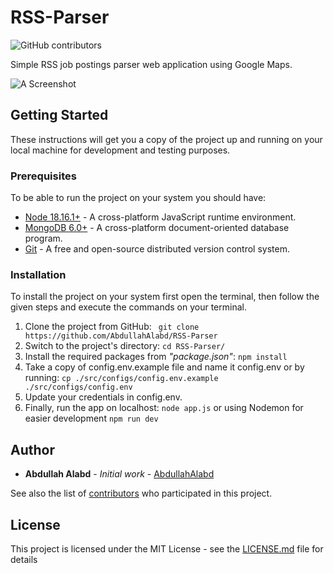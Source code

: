 # RSS-Parser
![GitHub contributors](https://img.shields.io/github/contributors/AbdullahAlabd/RSS-Parser)


Simple RSS job postings parser web application using Google Maps.

![A Screenshot](https://i.imgur.com/mNXNnrU.png)


## Getting Started

These instructions will get you a copy of the project up and running on your local machine for development and testing purposes.

### Prerequisites

To be able to run the project on your system you should have:
 - [Node 18.16.1+](https://nodejs.org/en) - A cross-platform JavaScript runtime environment.
 - [MongoDB 6.0+](https://www.mongodb.com/docs/manual/administration/install-community) - A cross-platform document-oriented database program.
 - [Git](https://git-scm.com/downloads) - A free and open-source distributed version control system.

### Installation
To install the project on your system first open the terminal, then follow the given steps and execute the commands on your terminal.

 1. Clone the project from GitHub:
 ``` git clone https://github.com/AbdullahAlabd/RSS-Parser```
 2. Switch to the project's directory:
 ```cd RSS-Parser/``` 
 3. Install the required packages from *"package.json"*:
 ```npm install```
 4. Take a copy of config.env.example file and name it config.env or by running: 
```cp ./src/configs/config.env.example ./src/configs/config.env```
 5. Update your credentials in config.env.
 6. Finally, run the app on localhost: ```node app.js``` or using Nodemon for easier development ```npm run dev```

## Author
* **Abdullah Alabd** - *Initial work* - [AbdullahAlabd](https://github.com/AbdullahAlabd)

See also the list of [contributors](https://github.com/AbdullahAlabd/RSS-Parser/graphs/contributors) who participated in this project.

## License

This project is licensed under the MIT License - see the [LICENSE.md](LICENSE.md) file for details
